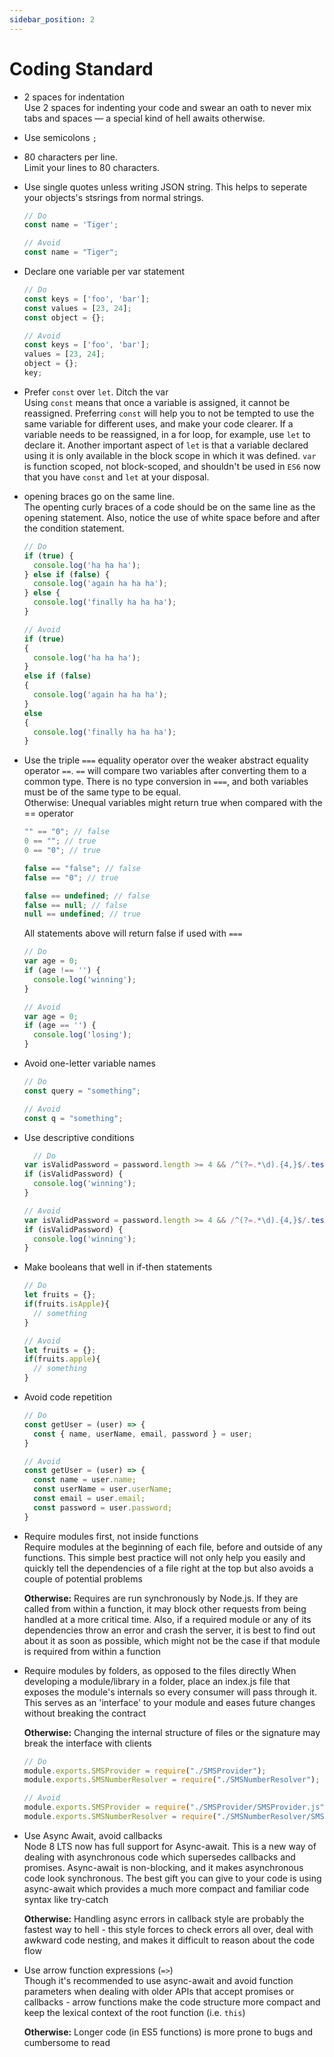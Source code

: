 ```yaml
---
sidebar_position: 2
---
```


# Coding Standard

- 2 spaces for indentation <br/>
  Use 2 spaces for indenting your code and swear an oath to never mix tabs and spaces — a special kind of hell awaits otherwise.

- Use semicolons `;`

- 80 characters per line. <br/>
  Limit your lines to 80 characters.

- Use single quotes unless writing JSON string. This helps to seperate your objects's stsrings from normal strings.
  ```jsx
  // Do
  const name = 'Tiger';

  // Avoid
  const name = "Tiger";
  ```

- Declare one variable per var statement
  ```jsx
  // Do
  const keys = ['foo', 'bar'];
  const values = [23, 24];
  const object = {};

  // Avoid
  const keys = ['foo', 'bar'];
  values = [23, 24];
  object = {};
  key;
  ```

- Prefer `const` over `let`. Ditch the var <br/>
  Using `const` means that once a variable is assigned, it cannot be reassigned. Preferring `const` will help you to not be tempted to use the same variable for different uses, and make your code clearer. If a variable needs to be reassigned, in a for loop, for example, use `let` to declare it. Another important aspect of `let` is that a variable declared using it is only available in the block scope in which it was defined. `var` is function scoped, not block-scoped, and shouldn't be used in `ES6` now that you have `const` and `let` at your disposal.

- opening braces go on the same line.<br/>
  The openting curly braces of a code should be on the same line as the opening statement. Also, notice the use of white space before and after the condition statement.
  ```jsx
  // Do
  if (true) {
    console.log('ha ha ha');
  } else if (false) {
    console.log('again ha ha ha');
  } else {
    console.log('finally ha ha ha');
  }

  // Avoid
  if (true)
  {
    console.log('ha ha ha');
  }
  else if (false)
  {
    console.log('again ha ha ha');
  }
  else
  {
    console.log('finally ha ha ha');
  }
  ```

- Use the triple `===` equality operator over the weaker abstract equality operator `==`. `==` will compare two variables after converting them to a common type. There is no type conversion in `===`, and both variables must be of the same type to be equal. <br/>
  Otherwise: Unequal variables might return true when compared with the == operator
  ```jsx title="code example"
  "" == "0"; // false
  0 == ""; // true
  0 == "0"; // true

  false == "false"; // false
  false == "0"; // true

  false == undefined; // false
  false == null; // false
  null == undefined; // true
  ```
  All statements above will return false if used with `===`
  ```jsx
  // Do
  var age = 0;
  if (age !== '') {
    console.log('winning');
  }

  // Avoid
  var age = 0;
  if (age == '') {
    console.log('losing');
  }
  ```

- Avoid one-letter variable names
  ```jsx
  // Do
  const query = "something";
  
  // Avoid
  const q = "something";
  ```

- Use descriptive conditions
  ```jsx
    // Do
  var isValidPassword = password.length >= 4 && /^(?=.*\d).{4,}$/.test(password);
  if (isValidPassword) {
    console.log('winning');
  }

  // Avoid
  var isValidPassword = password.length >= 4 && /^(?=.*\d).{4,}$/.test(password);
  if (isValidPassword) {
    console.log('winning');
  }
  ```
  
- Make booleans that well in if-then statements
  ```jsx
  // Do
  let fruits = {};
  if(fruits.isApple){
    // something
  } 

  // Avoid
  let fruits = {};
  if(fruits.apple){
    // something
  }
  ```

- Avoid code repetition
  ```jsx
  // Do
  const getUser = (user) => {
    const { name, userName, email, password } = user; 
  }

  // Avoid
  const getUser = (user) => {
    const name = user.name;
    const userName = user.userName;
    const email = user.email;
    const password = user.password;
  }
  ```

- Require modules first, not inside functions<br/>
  Require modules at the beginning of each file, before and outside of any functions. This simple best practice will not only help you easily and quickly tell the dependencies of a file right at the top but also avoids a couple of potential problems

  **Otherwise:** Requires are run synchronously by Node.js. If they are called from within a function, it may block other requests from being handled at a more critical time. Also, if a required module or any of its dependencies throw an error and crash the server, it is best to find out about it as soon as possible, which might not be the case if that module is required from within a function

- Require modules by folders, as opposed to the files directly
  When developing a module/library in a folder, place an index.js file that exposes the module's internals so every consumer will pass through it. This serves as an 'interface' to your module and eases future changes without breaking the contract

  **Otherwise:** Changing the internal structure of files or the signature may break the interface with clients
  ```javascript
  // Do
  module.exports.SMSProvider = require("./SMSProvider");
  module.exports.SMSNumberResolver = require("./SMSNumberResolver");

  // Avoid
  module.exports.SMSProvider = require("./SMSProvider/SMSProvider.js");
  module.exports.SMSNumberResolver = require("./SMSNumberResolver/SMSNumberResolver.js");
  ```


- Use Async Await, avoid callbacks <br/>
  Node 8 LTS now has full support for Async-await. This is a new way of dealing with asynchronous code which supersedes callbacks and promises. Async-await is non-blocking, and it makes asynchronous code look synchronous. The best gift you can give to your code is using async-await which provides a much more compact and familiar code syntax like try-catch

  **Otherwise:** Handling async errors in callback style are probably the fastest way to hell - this style forces to check errors all over, deal with awkward code nesting, and makes it difficult to reason about the code flow

- Use arrow function expressions (`=>`)<br/>
  Though it's recommended to use async-await and avoid function parameters when dealing with older APIs that accept promises or callbacks - arrow functions make the code structure more compact and keep the lexical context of the root function (i.e. `this`)

  **Otherwise:** Longer code (in ES5 functions) is more prone to bugs and cumbersome to read